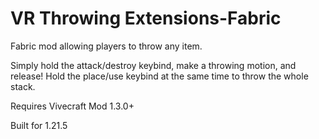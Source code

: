 # VR Throwing Extensions-Fabric
Fabric mod allowing players to throw any item.

Simply hold the attack/destroy keybind, make a throwing motion, and release!
Hold the place/use keybind at the same time to throw the whole stack. 

Requires Vivecraft Mod 1.3.0+

Built for 1.21.5
